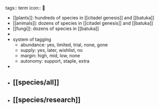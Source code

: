 tags:: term
icon:: 🌈

- [[plants]]: hundreds of species in [[citadel genesis]] and [[batuka]]
- [[animals]]: dozens of species in [[citadel genesis]] and [[batuka]]
- [[fungi]]: dozens of species in [[batuka]]
-
- system of tagging
	- abundance: yes, limited, trial, none, gone
	- supply: yes, later, wishlist, no
	- margin: high, mid, low, none
	- autonomy: support, staple, extra
-
- ## [[species/all]]
- ## [[species/research]]